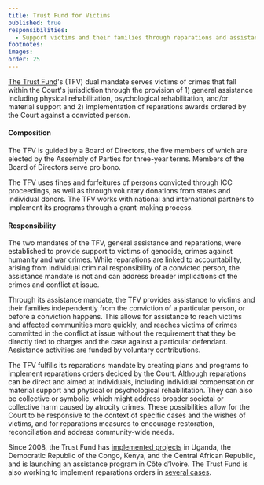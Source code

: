 ```yaml
---
title: Trust Fund for Victims
published: true
responsibilities:
  - Support victims and their families through reparations and assistance.
footnotes:
images:
order: 25
---
```


[The Trust Fund](https://www.trustfundforvictims.org/)'s (TFV) dual mandate serves victims of crimes that fall within the Court's jurisdiction through the provision of 1) general assistance including physical rehabilitation, psychological rehabilitation, and/or material support and 2) implementation of reparations awards ordered by the Court against a convicted person.

#### Composition

The TFV is guided by a Board of Directors, the five members of which are elected by the Assembly of Parties for three-year terms. Members of the Board of Directors serve pro bono.

The TFV uses fines and forfeitures of persons convicted through ICC proceedings, as well as through voluntary donations from states and individual donors. The TFV works with national and international partners to implement its programs through a grant-making process.

#### Responsibility

The two mandates of the TFV, general assistance and reparations, were established to provide support to victims of genocide, crimes against humanity and war crimes. While reparations are linked to accountability, arising from individual criminal responsibility of a convicted person, the assistance mandate is not and can address broader implications of the crimes and conflict at issue.

Through its assistance mandate, the TFV provides assistance to victims and their families independently from the conviction of a particular person, or before a conviction happens. This allows for assistance to reach victims and affected communities more quickly, and reaches victims of crimes committed in the conflict at issue without the requirement that they be directly tied to charges and the case against a particular defendant. Assistance activities are funded by voluntary contributions.

The TFV fulfills its reparations mandate by creating plans and programs to implement reparations orders decided by the Court. Although reparations can be direct and aimed at individuals, including individual compensation or material support and physical or psychological rehabilitation. They can also be collective or symbolic, which might address broader societal or collective harm caused by atrocity crimes. These possibilities allow for the Court to be responsive to the context of specific cases and the wishes of victims, and for reparations measures to encourage restoration, reconciliation and address community-wide needs.

Since 2008, the Trust Fund has [implemented projects](https://www.trustfundforvictims.org/en/what-we-do/assistance-programmes) in Uganda, the Democratic Republic of the Congo, Kenya, and the Central African Republic, and is launching an assistance program in C&ocirc;te d’Ivoire. The Trust Fund is also working to implement reparations orders in [several cases](https://www.trustfundforvictims.org/en/what-we-do/reparation-orders).